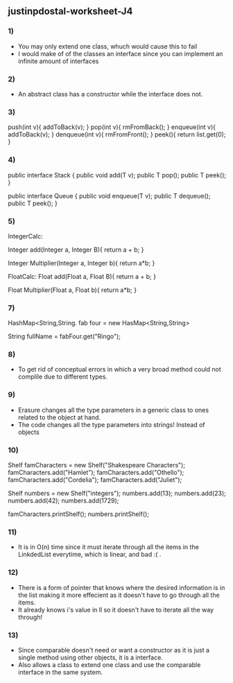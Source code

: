 ## justinpdostal-worksheet-J4

### 1) 
- You may only extend one class, whuch would cause this to fail
- I would make of of the classes an interface since you can implement an infinite amount of interfaces

### 2)
- An abstract class has a constructor while the interface does not.

### 3)
push(int v){
addToBack(v);
}
pop(int v){
rmFromBack();
}
enqueue(int v){
addToBack(v);
}
denqueue(int v){
rmFromFront();
}
peek(){
return list.get(0);
}

### 4) 

public interface Stack<T> {
public void add(T v);
public T pop();
public T peek();
}

public interface Queue<T> {
public void enqueue(T v);
public T dequeue();
public T peek();
}

### 5)
IntegerCalc:

Integer add(Integer a, Integer B){
return a + b;
}

Integer Multiplier(Integer a, Integer b){
return a*b;
}

FloatCalc:
Float add(Float a, Float B){
return a + b;
}

Float Multiplier(Float a, Float b){
return a*b;
}


### 7)
HashMap<String,String. fab four = new HasMap<String,String>

String fullName = fabFour.get("Ringo");


### 8)
- To get rid of conceptual errors in which a very broad method could not complile due to different types.

### 9)
- Erasure changes all the type parameters in a generic class to ones related to the object at hand.
- The code changes all the type parameters into strings! Instead of objects

### 10)
Shelf<String> famCharacters = new Shelf<String>("Shakespeare Characters");
famCharacters.add("Hamlet");
famCharacters.add("Othello");
famCharacters.add("Cordelia");
famCharacters.add("Juliet");

Shelf<Integer> numbers = new Shelf<Integer>("integers");
numbers.add(13);
numbers.add(23);
numbers.add(42);
numbers.add(1729);

famCharacters.printShelf();
numbers.printShelf();

### 11)
- It is in O(n) time since it must iterate through all the items in the LinkdedList everytime, which is linear, and bad :( .

### 12)
- There is a form of pointer that knows where the desired information is in the list making it more effecient as it doesn't have to go through all the items.
- It already knows i's value in ll so it doesn't have to iterate all the way through!

### 13) 
- Since comparable doesn't need or want a constructor as it is just a single method using other objects, it is a interface.
- Also allows a class to extend one class and use the comparable interface in the same system.

